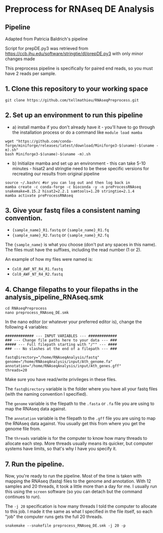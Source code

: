 # Preprocess for RNAseq DE Analysis
## Pipeline

Adapted from Patricia Baldrich's pipeline

Script for prepDE.py3 was retrieved from https://ccb.jhu.edu/software/stringtie/dl/prepDE.py3 with only minor changes made

This preprocess pipeline is specifically for paired end reads, so you must have 2 reads per sample.

## 1. Clone this repository to your working space

```
git clone https://github.com/tellmathieu/RNAseqPreprocess.git
```

## 2. Set up an environment to run this pipeline
- a) install mamba if you don't already have it - you'll have to go through the installation process or do a command like `module load mamba`
```
wget "https://github.com/conda-forge/miniforge/releases/latest/download/Miniforge3-$(uname)-$(uname -m).sh"
bash Miniforge3-$(uname)-$(uname -m).sh
```
- b) Initialize mamba and set up an environment - this can take 5-10 minutes - hisat2 and stringtie need to be these specific versions for recreating our results from original pipeline
```
source ~/.bashrc #or you can log out and then log back in
mamba create -c conda-forge -c bioconda -y -n preProcessRNAseq snakemake=8.15.2 hisat2=2.2.1 samtools=1.20 stringtie=2.1.4 
mamba activate preProcessRNAseq
```

## 3. Give your fastq files a consistent naming convention.

- `{sample_name}_R1.fastq` or `{sample_name}_R1.fq`
- `{sample_name}_R2.fastq` or `{sample_name}_R2.fq`

The `{sample_name}` is what you choose (don't put any spaces in this name). The files must have the suffixes, including the read number (1 or 2).

An example of how my files were named is:

- `Col0_AWF_NT_R4_R1.fastq`
- `Col0_AWF_NT_R4_R2.fastq`


## 4. Change filepaths to your filepaths in the analysis_pipeline_RNAseq.smk

```
cd RNAseqPreprocess
nano preprocess_RNAseq_DE.smk
```
In the nano editor (or whatever your preferred editor is), change the following 4 variables:
```
############# --- INPUT VARIABLES --- #############
### --- Change file paths here to your data --- ###
##### --- Full filepath starting with "/"" --- ####
### --- No slashes at the end of a filepath --- ###

fastqDirectory="/home/RNAseqAnalysis/fastq"
genome="/home/RNAseqAnalysis/input/Ath_genome.fa"
annotation="/home/RNAseqAnalysis/input/Ath_genes.gff"
threads=20
```
Make sure you have read/write privileges in these files.

The `fastqDirectory` variable is the folder where you have all your fastq files (with the naming convention I specified).

The `genome` variable is the filepath to the `.fasta` or `.fa` file you are using to map the RNAseq data against.

The `annotation` variable is the filepath to the `.gff` file you are using to map the RNAseq data against. You usually get this from where you get the genome file from. 

The `threads` variable is for the computer to know how many threads to allocate each step. More threads usually means its quicker, but computer systems have limits, so that's why I have you specify it.

## 7. Run the pipeline.

Now, you're ready to run the pipeline. Most of the time is taken with mapping the RNAseq (fastq) files to the genome and annotation. With 12 samples and 20 threads, it took a little more than a day for me. I usually run this using the `screen` software (so you can detach but the command continues to run).

The `-j 20` specification is how many threads I told the computer to allocate to this job. I made it the same as what I specified in the file itself, so each "job" the computer runs gets the full 20 threads.
```
snakemake --snakefile preprocess_RNAseq_DE.smk -j 20 -p
```

